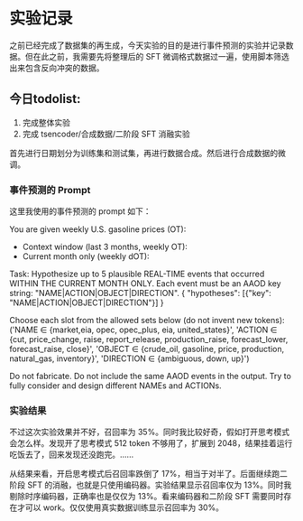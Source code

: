
# 实验记录

之前已经完成了数据集的再生成，今天实验的目的是进行事件预测的实验并记录数据。但在此之前，我需要先将整理后的 SFT 微调格式数据过一遍，使用脚本筛选出来包含反向冲突的数据。

## 今日todolist:
1. 完成整体实验
2. 完成 tsencoder/合成数据/二阶段 SFT 消融实验

首先进行日期划分为训练集和测试集，再进行数据合成。然后进行合成数据的微调。

### 事件预测的 Prompt

这里我使用的事件预测的 prompt 如下：


You are given weekly U.S. gasoline prices (OT):
- Context window (last 3 months, weekly OT):
<ts3m><ts3m/>
- Current month only (weekly dOT):
<tsdot><tsdot/>

Task: Hypothesize up to 5 plausible REAL-TIME events that occurred WITHIN THE CURRENT MONTH ONLY.
Each event must be an AAOD key string: "NAME|ACTION|OBJECT|DIRECTION".
{ "hypotheses": [{"key": "NAME|ACTION|OBJECT|DIRECTION"}] }

Choose each slot from the allowed sets below (do not invent new tokens):
('NAME ∈ {market,eia, opec, opec_plus, eia, united_states}',
 'ACTION ∈ {cut, price_change, raise, report_release, production_raise, forecast_lower, forecast_raise, close}',
 'OBJECT ∈ {crude_oil, gasoline, price, production, natural_gas, inventory}',
 'DIRECTION ∈ {ambiguous, down, up}')

Do not fabricate. Do not include the same AAOD events in the output. Try to fully consider and design different NAMEs and ACTIONs.


### 实验结果

不过这次实验效果并不好，召回率为 35%。同时我比较好奇，假如打开思考模式会怎么样。发现开了思考模式 512 token 不够用了，扩展到 2048，结果挂着运行吃饭去了，回来发现还没跑完。……

从结果来看，开启思考模式后召回率跌倒了 17%，相当于对半了。后面继续跑二阶段 SFT 的消融，也就是只使用编码器。实验结果显示召回率仅为 13%。同时我剔除时序编码器，正确率也是仅仅为 13%。看来编码器和二阶段 SFT 需要同时存在才可以 work。仅仅使用真实数据训练显示召回率为 30%。
